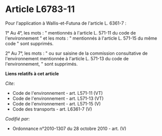 # Article L6783-11

Pour l'application à Wallis-et-Futuna de l'article L. 6361-7 : 

1° Au 4°, les mots : " mentionnés à l'article L. 571-11 du code de l'environnement " et les mots : " mentionnés à l'article
L. 571-15 du même code " sont supprimés. 

2° Au 7°, les mots : " ou sur saisine de la commission consultative de l'environnement mentionnée à l'article L. 571-13 du
code de l'environnement, " sont supprimés.

**Liens relatifs à cet article**

_Cite_:

  - Code de l'environnement - art. L571-11 (VT)
  - Code de l'environnement - art. L571-13 (VT)
  - Code de l'environnement - art. L571-15 (V)
  - Code des transports - art. L6361-7 (V)

_Codifié par_:

  - Ordonnance n°2010-1307 du 28 octobre 2010 - art. (V)
